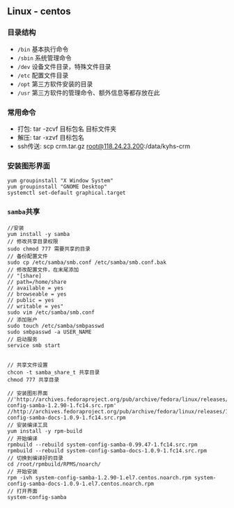 ## Linux - centos

### 目录结构
- `/bin` 基本执行命令
- `/sbin` 系统管理命令
- `/dev` 设备文件目录，特殊文件目录
- `/etc` 配置文件目录
- `/opt` 第三方软件安装的目录
- `/usr` 第三方软件的管理命令、额外信息等都存放在此


### 常用命令
- 打包: tar -zcvf 目标包名 目标文件夹
- 解压: tar -xzvf 目标包名
- ssh传送: scp crm.tar.gz root@118.24.23.200:/data/kyhs-crm

### 安装图形界面
```
yum groupinstall "X Window System"
yum groupinstall "GNOME Desktop"
systemctl set-default graphical.target
```

### `samba`共享
```
//安装
yum install -y samba
// 修改共享目录权限
sudo chmod 777 需要共享的目录
// 备份配置文件
sudo cp /etc/samba/smb.conf /etc/samba/smb.conf.bak
// 修改配置文件，在末尾添加
// "[share]
// path=/home/share
// available = yes
// browseable = yes
// public = yes
// writable = yes"
sudo vim /etc/samba/smb.conf
// 添加账户
sudo touch /etc/samba/smbpasswd
sudo smbpasswd -a USER_NAME
// 启动服务
service smb start


// 共享文件设置
chcon -t samba_share_t 共享目录
chmod 777 共享目录

// 安装图形界面
//'http://archives.fedoraproject.org/pub/archive/fedora/linux/releases/14/Everything/source/SRPMS/system-config-samba-1.2.90-1.fc14.src.rpm'
//http://archives.fedoraproject.org/pub/archive/fedora/linux/releases/14/Everything/source/SRPMS/system-config-samba-docs-1.0.9-1.fc14.src.rpm
// 安装编译工具
yum install -y rpm-build
// 开始编译
rpmbuild --rebuild system-config-samba-0.99.47-1.fc14.src.rpm 
rpmbuild --rebuild system-config-samba-docs-1.0.9-1.fc14.src.rpm
// 切换到编译好的目录
cd /root/rpmbuild/RPMS/noarch/
// 开始安装
rpm -ivh system-config-samba-1.2.90-1.el7.centos.noarch.rpm system-config-samba-docs-1.0.9-1.el7.centos.noarch.rpm
// 打开界面
system-config-samba
```

